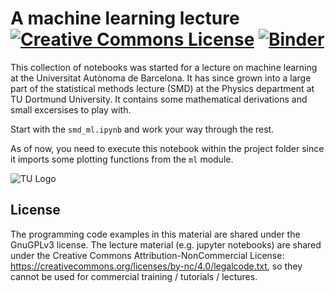 # A machine learning lecture <a rel="license" href="http://creativecommons.org/licenses/by-nc/4.0/"><img alt="Creative Commons License" style="border-width:0" src="https://i.creativecommons.org/l/by-nc/4.0/88x31.png" /></a> [![Binder](https://mybinder.org/badge_logo.svg)](https://mybinder.org/v2/gh/tudo-astroparticlephysics/machine-learning-lecture/master) 

This collection of notebooks was started for a lecture on machine learning at the Universitat Autònoma de Barcelona. 
It has since grown into a large part of the statistical methods lecture (SMD) at the Physics department at TU Dortmund University.
It contains some mathematical derivations and small excersises to play with.

Start with the `smd_ml.ipynb` and work your way through the rest. 

As of now, you need to execute this notebook within the project folder since it imports some plotting functions from the `ml` module.


![TU Logo](https://upload.wikimedia.org/wikipedia/commons/thumb/e/e6/Technische_Universit%C3%A4t_Dortmund_Logo.svg/800px-Technische_Universit%C3%A4t_Dortmund_Logo.svg.png)

## License

The programming code examples in this material are shared under the GnuGPLv3 license.
The lecture material (e.g. jupyter notebooks) are shared under the Creative Commons Attribution-NonCommercial License: https://creativecommons.org/licenses/by-nc/4.0/legalcode.txt, so they cannot be used for commercial training / tutorials / lectures.
